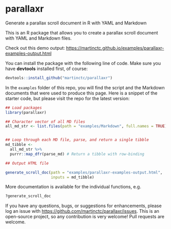 # parallaxr
Generate a parallax scroll document in R with YAML and Markdown

This is an R package that allows you to create a parallax scroll document with YAML and Markdown files. 

Check out this demo output: 
https://martinctc.github.io/examples/parallaxr-examples-output.html

You can install the package with the following line of code. Make sure you have **devtools** installed first, of course:

```R
devtools::install_github("martinctc/parallaxr")
```
In the `examples` folder of this repo, you will find the script and the Markdown documents that were used to produce this page. Here is a snippet of the starter code, but please visit the repo for the latest version:

```R
## Load packages
library(parallaxr)

## Character vector of all MD files
all_md_str <- list.files(path = "examples/Markdown", full.names = TRUE)


## Loop through each MD file, parse, and return a single tibble
md_tibble <-
  all_md_str %>%
  purrr::map_dfr(parse_md) # Return a tibble with row-binding

## Output HTML file

generate_scroll_doc(path = "examples/parallaxr-examples-output.html",
                    inputs = md_tibble)
```

More documentation is available for the individual functions, e.g. 

```R
?generate_scroll_doc
```

If you have any questions, bugs, or suggestions for enhancements, please log an issue with https://github.com/martinctc/parallaxr/issues. This is an open-source project, so any contribution is very welcome! Pull requests are welcome. 
